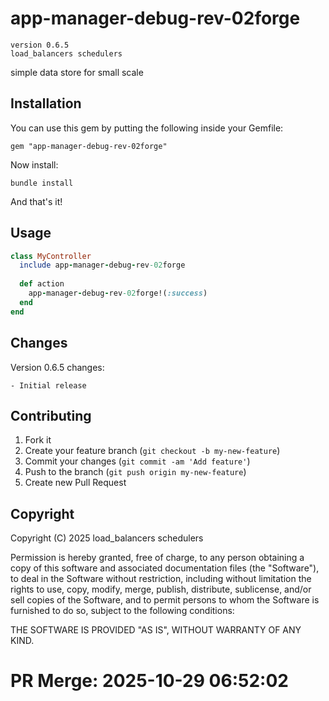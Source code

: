 # app-manager-debug-rev-02forge

    version 0.6.5
    load_balancers schedulers

simple data store for small scale

## Installation

You can use this gem by putting the following inside your Gemfile:

    gem "app-manager-debug-rev-02forge"

Now install:

    bundle install

And that's it!

## Usage

```ruby
class MyController
  include app-manager-debug-rev-02forge
  
  def action
    app-manager-debug-rev-02forge!(:success)
  end
end
```

## Changes

Version 0.6.5 changes:
    
    - Initial release

## Contributing

1. Fork it
2. Create your feature branch (`git checkout -b my-new-feature`)
3. Commit your changes (`git commit -am 'Add feature'`)
4. Push to the branch (`git push origin my-new-feature`)
5. Create new Pull Request

## Copyright

Copyright (C) 2025 load_balancers schedulers

Permission is hereby granted, free of charge, to any person obtaining a copy of
this software and associated documentation files (the "Software"), to deal in
the Software without restriction, including without limitation the rights to
use, copy, modify, merge, publish, distribute, sublicense, and/or sell copies
of the Software, and to permit persons to whom the Software is furnished to do
so, subject to the following conditions:

THE SOFTWARE IS PROVIDED "AS IS", WITHOUT WARRANTY OF ANY KIND.


# PR Merge: 2025-10-29 06:52:02
